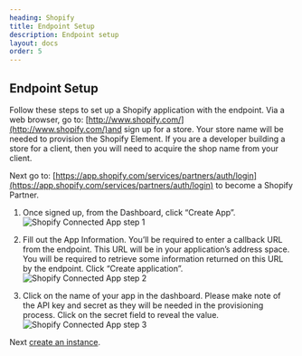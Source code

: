 ```yaml
---
heading: Shopify
title: Endpoint Setup
description: Endpoint setup
layout: docs
order: 5
---
```


## Endpoint Setup

Follow these steps to set up a Shopify application with the endpoint. Via a web browser, go to: [http://www.shopify.com/](http://www.shopify.com/)and sign up for a store. Your store name will be needed to provision the Shopify Element. If you are a developer building a store for a client, then you will need to acquire the shop name from your client.

Next go to: [https://app.shopify.com/services/partners/auth/login](https://app.shopify.com/services/partners/auth/login) to become a Shopify Partner.

1. Once signed up, from the Dashboard, click “Create App”.
![Shopify Connected App step 1](http://cloud-elements.com/wp-content/uploads/2014/10/Shopify3.png)

2. Fill out the App Information.  You’ll be required to enter a callback URL from the endpoint. This URL will be in your application’s address space. You will be required to retrieve some information returned on this URL by the endpoint.  Click “Create application”.
![Shopify Connected App step 2](http://cloud-elements.com/wp-content/uploads/2014/10/Shopify4.png)

3. Click on the name of your app in the dashboard.  Please make note of the API key and secret as they will be needed in the provisioning process.  Click on the secret field to reveal the value.
![Shopify Connected App step 3](http://cloud-elements.com/wp-content/uploads/2014/10/Shopify5.png)

Next [create an instance](shopify-create-instance.html).
